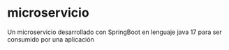 # microservicio
Un microservicio desarrollado con SpringBoot en lenguaje java 17 para ser consumido por una aplicación
